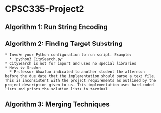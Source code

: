 # CPSC335-Project2

  ## Algorithm 1: Run String Encoding
  ## Algorithm 2: Finding Target Substring
    * Invoke your Python configuration to run script. Example:
      * 'python3 CitySearch.py'
    * CitySearch is not for import and uses no special libraries
    * Note to Grader:
      * Professor Akwafuo indicated to another student the afternoon before the due date that the implementation should parse a text file. This is inconsistent with the project requirements as outlined by the project description given to us. This implementation uses hard-coded lists and prints the solution lists in terminal.
  ## Algorithm 3: Merging Techniques
